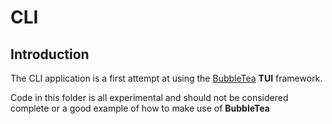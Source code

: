 # CLI

## Introduction

The CLI application is a first attempt at using the [BubbleTea](https://github.com/charmbracelet.bubbletea) **TUI** framework. 

Code in this folder is all experimental and should not be considered complete or a good example of how to make use of **BubbleTea**

